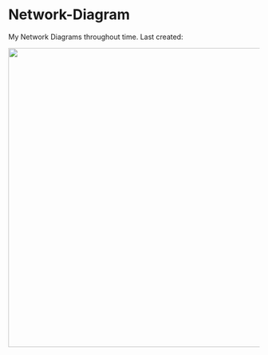 # Network-Diagram

My Network Diagrams throughout time. Last created:

<p align="center">
   <img src="https://raw.githubusercontent.com/zimmertr/Network-Diagram/master/ESXi_Lab_2016-2018.png" height="600">
</p>
